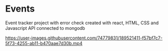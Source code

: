 # Events

Event tracker project with error check created with react, HTML, CSS and Javascript API connected to mongodb

https://user-images.githubusercontent.com/74779831/189521411-f57bf7c7-5f73-4255-ab11-b470aae7d30b.mp4
